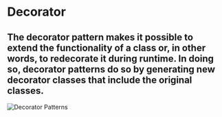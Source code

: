 # Decorator

## The decorator pattern makes it possible to extend the functionality of a class or, in other words, to redecorate it during runtime. In doing so, decorator patterns do so by generating new decorator classes that include the original classes.

![Decorator Patterns](https://refactoring.guru/images/patterns/content/decorator/decorator.png)
